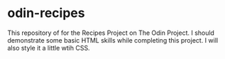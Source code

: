 # odin-recipes
This repository of for the Recipes Project on The Odin Project.
I should demonstrate some basic HTML skills while completing this project.
I will also style it a little wtih CSS.
